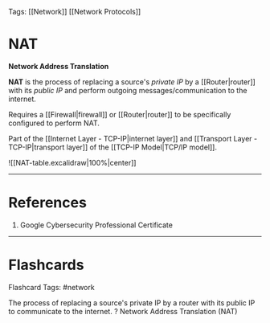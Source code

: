 Tags: [[Network]] [[Network Protocols]]
# NAT

**Network Address Translation**

**NAT** is the process of replacing a source's *private IP* by a [[Router|router]] with its *public IP* and perform outgoing messages/communication to the internet.

Requires a [[Firewall|firewall]] or [[Router|router]] to be specifically configured to perform NAT.

Part of the [[Internet Layer - TCP-IP|internet layer]] and [[Transport Layer - TCP-IP|transport layer]] of the [[TCP-IP Model|TCP/IP model]].

![[NAT-table.excalidraw|100%|center]]

---
# References

1. Google Cybersecurity Professional Certificate

---
# Flashcards

Flashcard Tags: #network 

The process of replacing a source's private IP by a router with its public IP to communicate to the internet.
?
Network Address Translation (NAT)
<!--SR:!2024-05-03,1,230-->